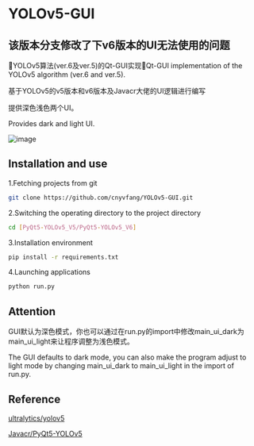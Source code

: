# YOLOv5-GUI

## **该版本分支修改了下v6版本的UI无法使用的问题**


🎉YOLOv5算法(ver.6及ver.5)的Qt-GUI实现🎉Qt-GUI implementation of the YOLOv5 algorithm (ver.6 and ver.5). 
<p>基于YOLOv5的v5版本和v6版本及Javacr大佬的UI逻辑进行编写</p>
<p>提供深色浅色两个UI。</p>
<p>Provides dark and light UI.</p>

![image](https://github.com/cnyvfang/YOLOv5-GUI/blob/master/demo.png) 


## Installation and use
<p>1.Fetching projects from git</p>

```bash
git clone https://github.com/cnyvfang/YOLOv5-GUI.git
```

<p>2.Switching the operating directory to the project directory</p>

```bash
cd [PyQt5-YOLOv5_V5/PyQt5-YOLOv5_V6]
```

<p>3.Installation environment</p>

```bash
pip install -r requirements.txt
```

<p>4.Launching applications</p>

```bash
python run.py
```

## Attention

<p>GUI默认为深色模式，你也可以通过在run.py的import中修改main_ui_dark为main_ui_light来让程序调整为浅色模式。</p>
<p>The GUI defaults to dark mode, you can also make the program adjust to light mode by changing main_ui_dark to main_ui_light in the import of run.py.</p>

## Reference
<p><a href="https://github.com/ultralytics/yolov5">ultralytics/yolov5</a></p>
<p><a href="https://github.com/Javacr/PyQt5-YOLOv5">Javacr/PyQt5-YOLOv5</a></p>
